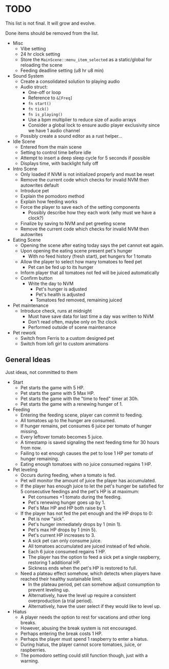 # TODO

This list is not final. It will grow and evolve.

Done items should be removed from the list.

- Misc
  - Vibe setting
  - 24 hr clock setting
  - Store the `MainScene::menu_item_selected` as a static/global for reloading the scene
  - Feeding deadline setting (u8 hr u8 min)
- Sound System
  - Create a consolidated solution to playing audio
  - Audio struct:
    - One-off or loop
    - Reference to `&[Freq]`
    - `fn start()`
    - `fn tick()`
    - `fn is_playing()`
    - Use a bpm multiplier to reduce size of audio arrays
    - Consider a global lock to ensure audio player exclusivity since we have 1 audio channel
  - Possibly create a sound editor as a rust helper...
- Idle Scene
  - Entered from the main scene
  - Setting to control time before idle
  - Attempt to insert a deep sleep cycle for 5 seconds if possible
  - Displays time, with backlight fully off
- Intro Scene
  - Only loaded if NVM is not initialized properly and must be reset
  - Remove the current code which checks for invalid NVM then autowrites default
  - Introduce pet
  - Explain the pomodoro method
  - Explain how feeding works
  - Force the player to save each of the setting components
    - Possibly describe how they each work (why must we have a clock?)
  - Finalize by saving to NVM and pet greeting scene
  - Remove the current code which checks for invalid NVM then autowrites
- Eating Scene
  - Opening the scene after eating today says the pet cannot eat again.
  - Upon opening the eating scene present pet's hunger
    - With no feed history (fresh start), pet hungers for 1 tomato
  - Allow the player to select how many tomatoes to feed pet
    - Pet can be fed up to its hunger
  - Inform player that all tomatoes not fed will be juiced automatically
  - Confirm button
    - Write the day to NVM
      - Pet's hunger is adjusted
      - Pet's health is adjusted
      - Tomatoes fed removed, remaining juiced
- Pet maintenance
  - Introduce check, runs at midnight
    - Must have save data for last time a day was written to NVM
    - Don't read often, maybe only on 1hz clock
    - Performed outside of scene maintenance
- Pet rework
  - Switch from Ferris to a custom designed pet
  - Switch from lofi girl to custom animations


## General Ideas
Just ideas, not committed to them
- Start
  - Pet starts the game with 5 HP.
  - Pet starts the game with 5 Max HP.
  - Pet starts the game with the "time to feed" timer at 30h.
  - Pet starts the game with a renewing hunger of 1.
- Feeding
  - Entering the feeding scene, player can commit to feeding.
  - All tomatoes up to the hunger are consumed.
  - If hunger remains, pet consumes 6 juice per tomato of hunger missing.
  - Every leftover tomato becomes 5 juice.
  - A timestamp is saved signaling the next feeding time for 30 hours from now.
  - Failing to eat enough causes the pet to lose 1 HP per tomato of hunger remaining.
  - Eating enough tomatoes with no juice consumed regains 1 HP.
- Pet leveling
  - Occurs during feeding, when a tomato is fed.
  - Pet will monitor the amount of juice the player has accumulated.
  - If the player has enough juice to let the pet's hunger be satisfied for 5 consecutive feedings and the pet's HP is at maximum:
    - Pet consumes +1 tomato during the feeding.
    - Pet's renewing hunger goes up by 1.
    - Pet's Max HP and HP both raise by 1.
  - If the player has not fed the pet enough and the HP drops to 0:
    - Pet is now "sick".
    - Pet's hunger immediately drops by 1 (min 1).
    - Pet's max HP drops by 1 (min 5).
    - Pet's current HP increases to 3.
    - A sick pet can only consume juice.
    - All tomatoes accumulated are juiced instead of fed whole.
    - Each 6 juice consumed regains 1 HP.
    - The player has the option to feed a sick pet a single raspberry, restoring 1 additional HP.
    - Sickness ends when the pet's HP is restored to full.
  - Need a plateau effect somehow, which detects when players have reached their healthy sustainable limit.
    - In the plateau period, pet can somehow adjust consumption to prevent leveling up.
    - Alternatively, have the level up require a consistent overproduction (a trial period).
    - Alternatively, have the user select if they would like to level up.
- Hiatus
  - A player needs the option to rest for vacations and other long breaks.
  - However, abusing the break system is not encouraged.
  - Perhaps entering the break costs 1 HP.
  - Perhaps the player must spend 1 raspberry to enter a hiatus.
  - During hiatus, the player cannot score tomatoes, juice, or raspberries.
  - The pomodoro setting could still function though, just with a warning.
